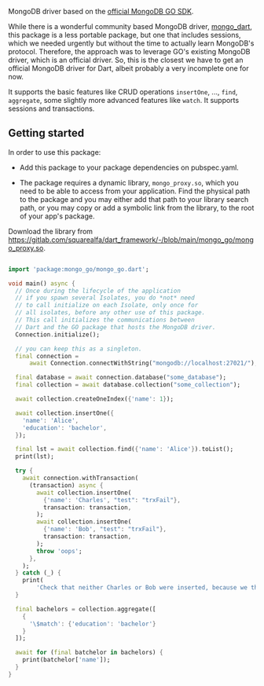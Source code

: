 MongoDB driver based on the [official MongoDB GO SDK](https://pkg.go.dev/go.mongodb.org/mongo-driver/mongo).

While there is a wonderful community based MongoDB driver, [mongo_dart](https://pub.dev/packages/mongo_dart), this package is a less portable package, but one that includes sessions, which we needed urgently but without the time to actually learn MongoDB's protocol. Therefore, the approach was to leverage GO's existing MongoDB driver, which is an official driver. So, this is the closest we have to get an official MongoDB driver for Dart, albeit probably a very incomplete one for now.

It supports the basic features like CRUD operations ```insertOne```, ..., ```find```, ```aggregate```, some slightly more advanced features like ```watch```. It supports sessions and transactions.

## Getting started

In order to use this package:
- Add this package to your package dependencies on pubspec.yaml.

- The package requires a dynamic library, ```mongo_proxy.so```, which you need to be able to access from your application. Find the physical path to the package and you may either add that path to your library search path, or you may copy or add a symbolic link from the library, to the root of your app's package. 

Download the library from https://gitlab.com/squarealfa/dart_framework/-/blob/main/mongo_go/mongo_proxy.so.



```dart

import 'package:mongo_go/mongo_go.dart';

void main() async {
  // Once during the lifecycle of the application
  // if you spawn several Isolates, you do *not* need
  // to call initialize on each Isolate, only once for
  // all isolates, before any other use of this package.
  // This call initializes the communications between
  // Dart and the GO package that hosts the MongoDB driver.
  Connection.initialize();

  // you can keep this as a singleton.
  final connection =
      await Connection.connectWithString("mongodb://localhost:27021/");

  final database = await connection.database("some_database");
  final collection = await database.collection("some_collection");

  await collection.createOneIndex({'name': 1});

  await collection.insertOne({
    'name': 'Alice',
    'education': 'bachelor',
  });

  final lst = await collection.find({'name': 'Alice'}).toList();
  print(lst);

  try {
    await connection.withTransaction(
      (transaction) async {
        await collection.insertOne(
          {'name': 'Charles', "test": "trxFail"},
          transaction: transaction,
        );
        await collection.insertOne(
          {'name': 'Bob', "test": "trxFail"},
          transaction: transaction,
        );
        throw 'oops';
      },
    );
  } catch (_) {
    print(
        'Check that neither Charles or Bob were inserted, because we threw \'oops\'');
  }

  final bachelors = collection.aggregate([
    {
      '\$match': {'education': 'bachelor'}
    }
  ]);

  await for (final batchelor in bachelors) {
    print(batchelor['name']);
  }
}

```

